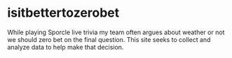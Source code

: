 # isitbettertozerobet
While playing Sporcle live trivia my team often argues about weather or not we should zero bet on the final question.  This site seeks to collect and analyze data to help make that decision.

